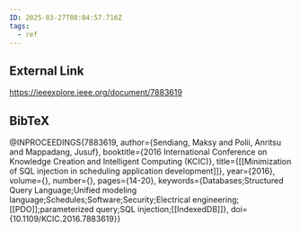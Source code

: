 ```yaml
---
ID: 2025-03-27T08:04:57.716Z
tags:
  - ref
---
```

## External Link

https://ieeexplore.ieee.org/document/7883619

## BibTeX

@INPROCEEDINGS{7883619,   author={Sendiang, Maksy and Polii, Anritsu and Mappadang, Jusuf},   booktitle={2016 International Conference on Knowledge Creation and Intelligent Computing (KCIC)},    title={[[Minimization of SQL injection in scheduling application development]]},    year={2016},   volume={},   number={},   pages={14-20},   keywords={Databases;Structured Query Language;Unified modeling language;Schedules;Software;Security;Electrical engineering;[[PDO]];parameterized query;SQL injection;[[IndexedDB]]},   doi={10.1109/KCIC.2016.7883619}}

